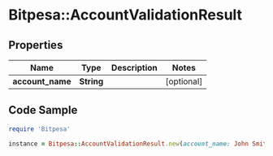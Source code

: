 # Bitpesa::AccountValidationResult

## Properties

Name | Type | Description | Notes
------------ | ------------- | ------------- | -------------
**account_name** | **String** |  | [optional] 

## Code Sample

```ruby
require 'Bitpesa'

instance = Bitpesa::AccountValidationResult.new(account_name: John Smith)
```


